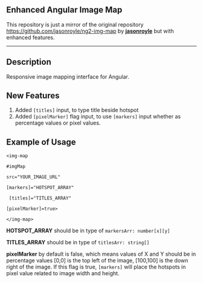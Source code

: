 Enhanced Angular Image Map
--------------------------
This repository is just a mirror of the original repository https://github.com/jasonroyle/ng2-img-map by **[jasonroyle](https://github.com/jasonroyle)** but with enhanced features.


----------
## Description ##
Responsive image mapping interface for Angular.

## New Features ##

 1. Added `[titles]` input, to type title beside hotspot
 2. Added `[pixelMarker]`  flag input, to use `[markers]`  input whether as percentage values or pixel  values.

## Example of Usage ##
`<img-map`

`#imgMap`

`src="YOUR_IMAGE_URL"`

`[markers]="HOTSPOT_ARRAY"`

` [titles]="TITLES_ARRAY"`

`[pixelMarker]=true>`

`</img-map>`

**HOTSPOT_ARRAY** should be in type of `markersArr: number[x][y]`

**TITLES_ARRAY** should be in type of `titlesArr: string[]`

**pixelMarker** by default is false, which means values of X and Y should be in percentage values [0,0] is the top left of the image, [100,100] is the down right of the image. If this flag is true, `[markers]` will place the hotspots in pixel value related to image width and height.
